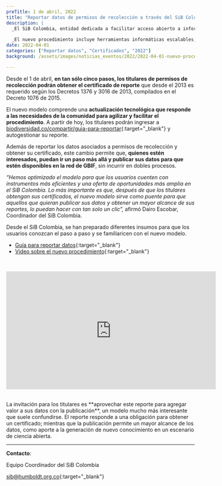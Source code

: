 ```yaml
---
preTitle: 1 de abril, 2022
title: "Reportar datos de permisos de recolección a través del SiB Colombia ahora es más fácil"
description: |
  _El SiB Colombia, entidad dedicada a facilitar acceso abierto a información sobre la diversidad biológica del país, estrena un **nuevo modelo para reportar datos sobre biodiversidad derivados de permisos de recolección y contratos de acceso a recursos genéticos**._
  
  _El nuevo procedimiento incluye herramientas informáticas escalables, actualización de las plantillas con el estándar Darwin Core, mejores posibilidades de gestión de la información y más posibilidades de integración con el modelo de publicación._
date: 2022-04-01
categories: ["Reportar datos", "Certificados", "2022"]
background: /assets/images/noticias_eventos/2022/2022-04-01-nuevo-procedimiento-reportar-datos.png

---
```


Desde el 1 de abril, **en tan sólo cinco pasos, los titulares de permisos de recolección podrán obtener el certificado de reporte** que desde el 2013 es requerido según los Decretos 1376 y 3016 de 2013, compilados en el Decreto 1076 de 2015.

El nuevo modelo comprende una **actualización tecnológica que responde a las necesidades de la comunidad para agilizar y facilitar el procedimiento**. A partir de hoy, los titulares podrán ingresar a [biodiversidad.co/compartir/guia-para-reportar](http://biodiversidad.co/compartir/guia-para-reportar/){:target="_blank"} y autogestionar su reporte. 

Además de reportar los datos asociados a permisos de recolección y obtener su certificado, este cambio permite que, **quienes estén interesados, puedan ir un paso más allá y publicar sus datos para que estén disponibles en la red de GBIF**, sin incurrir en dobles procesos.

_“Hemos optimizado el modelo para que los usuarios cuenten con instrumentos más eficientes y una oferta de oportunidades más amplia en el SiB Colombia. Lo más importante es que, después de que los titulares obtengan sus certificados, el nuevo modelo sirve como puente para que aquellos que quieran publicar sus datos y obtener un mayor alcance de sus reportes, lo puedan hacer con tan solo un clic”,_ afirmó Dairo Escobar, Coordinador del SiB Colombia.

Desde el SiB Colombia, se han preparado diferentes insumos para que los usuarios conozcan el paso a paso y se familiaricen con el nuevo modelo.

* [Guía para reportar datos](https://biodiversidad.co/compartir/guia-para-reportar){:target="_blank"}
* [Video sobre el nuevo procedimiento](https://youtu.be/tGzANPQWi7Y){:target="_blank"}

<br/>
<p align="center"><iframe width="560" height="315" src="https://www.youtube.com/embed/tGzANPQWi7Y" title="YouTube video player" frameborder="0" allow="accelerometer; autoplay; clipboard-write; encrypted-media; gyroscope; picture-in-picture" allowfullscreen></iframe></p>
<br/>
La invitación para los titulares es **aprovechar este reporte para agregar valor a sus datos con la publicación**, un modelo mucho más interesante que suele confundirse. El reporte responde a una obligación para obtener un certificado; mientras que la publicación permite un mayor alcance de los datos, como aporte a la generación de nuevo conocimiento en un escenario de ciencia abierta.

_____

**Contacto**:

Equipo Coordinador del SiB Colombia

[sib@humboldt.org.co](mailto:sib@humboldt.org.co){:target="_blank"}
